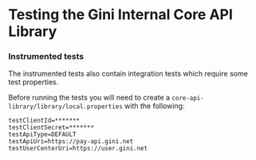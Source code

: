 Testing the Gini Internal Core API Library
==========================================

### Instrumented tests

The instrumented tests also contain integration tests which require some test properties.

Before running the tests you will need to create a `core-api-library/library/local.properties` with the following:
```
testClientId=*******
testClientSecret=*******
testApiType=DEFAULT
testApiUri=https://pay-api.gini.net
testUserCenterUri=https://user.gini.net
```